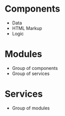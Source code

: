 # Components

- Data
- HTML Markup
- Logic

# Modules

- Group of components
- Group of services

# Services

- Group of modules
